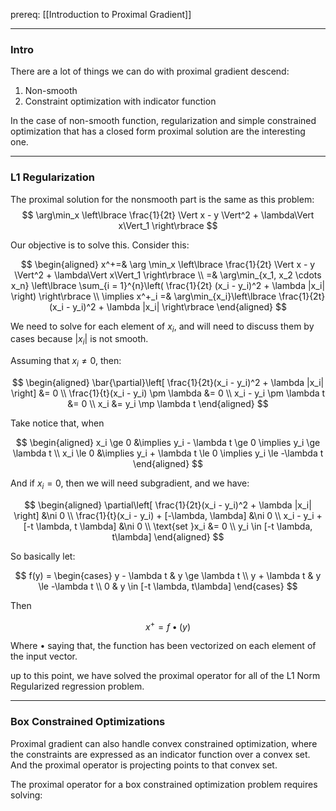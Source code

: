 prereq: [[Introduction to Proximal Gradient]]


---
### **Intro**

There are a lot of things we can do with proximal gradient descend: 
1. Non-smooth
2. Constraint optimization with indicator function


In the case of non-smooth function, regularization and simple constrained optimization that has a closed form proximal solution are the interesting one. 


---
### **L1 Regularization**

The proximal solution for the nonsmooth part is the same as this problem: 
$$
\arg\min_x \left\lbrace
    \frac{1}{2t} \Vert x - y \Vert^2 + \lambda\Vert x\Vert_1
\right\rbrace
$$

Our objective is to solve this. Consider this: 

$$
\begin{aligned}
    x^+=& \arg \min_x \left\lbrace
        \frac{1}{2t} \Vert x - y \Vert^2 + \lambda\Vert x\Vert_1
    \right\rbrace 
    \\
    =& 
    \arg\min_{x_1, x_2 \cdots x_n} \left\lbrace
    \sum_{i = 1}^{n}\left(
            \frac{1}{2t} (x_i - y_i)^2 + \lambda |x_i|
        \right)
    \right\rbrace
    \\
    \implies 
    x^+_i =& \arg\min_{x_i}\left\lbrace
        \frac{1}{2t}(x_i - y_i)^2 + \lambda |x_i|
    \right\rbrace
\end{aligned}
$$

We need to solve for each element of $x_i$, and will need to discuss them by cases because $|x_i|$ is not smooth. 

Assuming that $x_i \neq 0$, then: 

$$
\begin{aligned}
    \bar{\partial}\left[
        \frac{1}{2t}(x_i - y_i)^2 + \lambda |x_i|
    \right] &= 0
    \\
    \frac{1}{t}(x_i - y_i) \pm \lambda &= 0
    \\
    x_i - y_i \pm \lambda t &= 0
    \\
    x_i &= y_i \mp \lambda t
\end{aligned}
$$

Take notice that, when 

$$
\begin{aligned}
    x_i \ge 0 &\implies y_i - \lambda t \ge 0 \implies y_i \ge \lambda t
    \\
    x_i \le 0 &\implies y_i + \lambda t \le 0 \implies y_i \le -\lambda t
\end{aligned}
$$

And if $x_i = 0$, then we will need subgradient, and we have: 



$$
\begin{aligned}
    \partial\left[
        \frac{1}{2t}(x_i - y_i)^2 + \lambda |x_i|
    \right] &\ni 0
    \\
    \frac{1}{t}(x_i - y_i) + [-\lambda, \lambda] &\ni 0
    \\
    x_i - y_i + [-t \lambda, t \lambda] &\ni 0
    \\
     \text{set }x_i &= 0
    \\
    y_i \in [-t \lambda, t\lambda]
\end{aligned}
$$

So basically let: 

$$
f(y) = \begin{cases}
    y - \lambda t  & y \ge \lambda t
    \\
    y + \lambda t & y \le -\lambda t
    \\
    0 & y \in [-t \lambda, t\lambda]
\end{cases}
$$

Then

$$
x^+ = f \bullet(y)
$$

Where $\bullet$ saying that, the function has been vectorized on each element of the input vector. 

up to this point, we have solved the proximal operator for all of the L1 Norm Regularized regression problem. 


---
### **Box Constrained Optimizations**

Proximal gradient can also handle convex constrained optimization, where the constraints are expressed as an indicator function over a convex set. And the proximal operator is projecting points to that convex set. 

The proximal operator for a box constrained optimization problem requires solving: 

